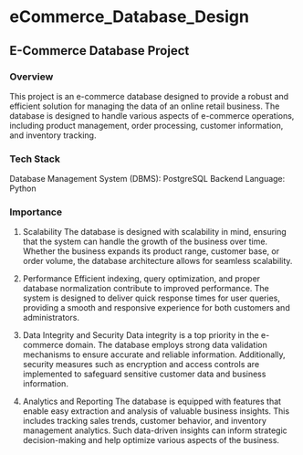 # eCommerce_Database_Design

## E-Commerce Database Project
### Overview
This project is an e-commerce database designed to provide a robust and efficient solution for managing the data of an online retail business. The database is designed to handle various aspects of e-commerce operations, including product management, order processing, customer information, and inventory tracking.

### Tech Stack
Database Management System (DBMS): PostgreSQL
Backend Language: Python

### Importance
1. Scalability
The database is designed with scalability in mind, ensuring that the system can handle the growth of the business over time. Whether the business expands its product range, customer base, or order volume, the database architecture allows for seamless scalability.

2. Performance
Efficient indexing, query optimization, and proper database normalization contribute to improved performance. The system is designed to deliver quick response times for user queries, providing a smooth and responsive experience for both customers and administrators.

3. Data Integrity and Security
Data integrity is a top priority in the e-commerce domain. The database employs strong data validation mechanisms to ensure accurate and reliable information. Additionally, security measures such as encryption and access controls are implemented to safeguard sensitive customer data and business information.

4. Analytics and Reporting
The database is equipped with features that enable easy extraction and analysis of valuable business insights. This includes tracking sales trends, customer behavior, and inventory management analytics. Such data-driven insights can inform strategic decision-making and help optimize various aspects of the business.
